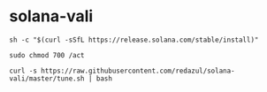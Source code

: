 # solana-vali
```
sh -c "$(curl -sSfL https://release.solana.com/stable/install)"
```
```
sudo chmod 700 /act
```
```
curl -s https://raw.githubusercontent.com/redazul/solana-vali/master/tune.sh | bash
```

